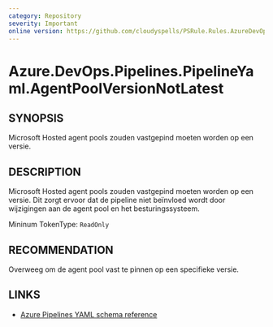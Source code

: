 ```yaml
---
category: Repository
severity: Important
online version: https://github.com/cloudyspells/PSRule.Rules.AzureDevOps/blob/main/src/PSRule.Rules.AzureDevOps/en/Azure.DevOps.Pipelines.PipelineYaml.AgentPoolVersionNotLatest.md
---
```


# Azure.DevOps.Pipelines.PipelineYaml.AgentPoolVersionNotLatest

## SYNOPSIS

Microsoft Hosted agent pools zouden vastgepind moeten worden op een versie.

## DESCRIPTION

Microsoft Hosted agent pools zouden vastgepind moeten worden op een versie. Dit
zorgt ervoor dat de pipeline niet beïnvloed wordt door wijzigingen aan de agent
pool en het besturingssysteem.

Mininum TokenType: `ReadOnly`

## RECOMMENDATION

Overweeg om de agent pool vast te pinnen op een specifieke versie.

## LINKS

- [Azure Pipelines YAML schema reference](https://docs.microsoft.com/nl-nl/azure/devops/pipelines/yaml-schema)
